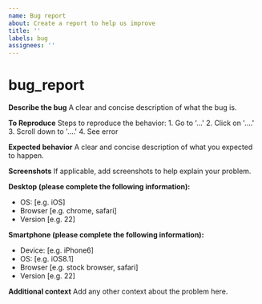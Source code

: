 ```yaml
---
name: Bug report
about: Create a report to help us improve
title: ''
labels: bug
assignees: ''
---
```


# bug\_report

**Describe the bug** A clear and concise description of what the bug is.

**To Reproduce** Steps to reproduce the behavior: 1. Go to '...' 2. Click on '....' 3. Scroll down to '....' 4. See error

**Expected behavior** A clear and concise description of what you expected to happen.

**Screenshots** If applicable, add screenshots to help explain your problem.

**Desktop \(please complete the following information\):**

* OS: \[e.g. iOS\]
* Browser \[e.g. chrome, safari\]
* Version \[e.g. 22\]

**Smartphone \(please complete the following information\):**

* Device: \[e.g. iPhone6\]
* OS: \[e.g. iOS8.1\]
* Browser \[e.g. stock browser, safari\]
* Version \[e.g. 22\]

**Additional context** Add any other context about the problem here.

